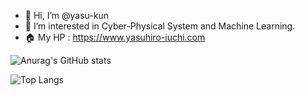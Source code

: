 - 👋 Hi, I’m @yasu-kun
- 👀 I’m interested in Cyber-Physical System and Machine Learning.
- 🏠 My HP : https://www.yasuhiro-iuchi.com

![Anurag's GitHub stats](https://github-readme-stats.vercel.app/api?username=yasu-kun)

![Top Langs](https://github-readme-stats.vercel.app/api/top-langs/?username=yasu-kun&layout=compact)


<!---
yasu-kun/yasu-kun is a ✨ special ✨ repository because its `README.md` (this file) appears on your GitHub profile.
You can click the Preview link to take a look at your changes.
--->
